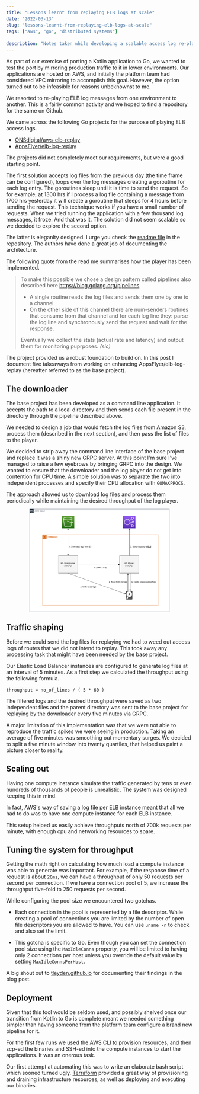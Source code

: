 ```yaml
---
title: "Lessons learnt from replaying ELB logs at scale"
date: "2022-03-13"
slug: "lessons-learnt-from-replaying-elb-logs-at-scale"
tags: ["aws", "go", "distributed systems"]

description: "Notes taken while developing a scalable access log re-player."
---
```


As part of our exercise of porting a Kotlin application to Go, we wanted to test the port by mirroring production traffic to it in lower environments. Our applications are hosted on AWS, and initially the platform team had considered VPC mirroring to accomplish this goal. However, the option turned out to be infeasible for reasons unbeknownst to me.

We resorted to re-playing ELB log messages from one environment to another. This is a fairly common activity and we hoped to find a repository for the same on Github.

We came across the following Go projects for the purpose of playing ELB access logs.

- [ONSdigital/aws-elb-replay](https://github.com/ONSdigital/aws-elb-replay)
- [AppsFlyer/elb-log-replay](https://github.com/AppsFlyer/elb-log-replay)

The projects did not completely meet our requirements, but were a good starting point.

The first solution accepts log files from the previous day (the time frame can be configured), loops over the log messages creating a goroutine for each log entry. The goroutines sleep until it is time to send the request. So for example, at 1300 hrs if I process a log file containing a message from 1700 hrs yesterday it will create a goroutine that sleeps for 4 hours before sending the request. This technique works if you have a small number of requests. When we tried running the application with a few thousand log messages, it froze. And that was it. The solution did not seem scalable so we decided to explore the second option.

The latter is eleganlty designed. I urge you check the [readme file](https://github.com/AppsFlyer/elb-log-replay/blob/master/README.md) in the repository. The authors have done a great job of documenting the architecture.

The following quote from the read me summarises how the player has been implemented.

> To make this possible we chose a design pattern called pipelines also described here https://blog.golang.org/pipelines
>
> - A single routine reads the log files and sends them one by one to a channel.
> - On the other side of this channel there are num-senders routines that consume from that channel and for each log line they: parse the log line and synchronously send the request and wait for the response.
>
> Eventually we collect the stats (actual rate and latency) and output them for monitoring puprposes. *(sic)*

The project provided us a robust foundation to build on. In this post I document five takeaways from working on enhancing AppsFlyer/elb-log-replay (hereafter referred to as the base project).

## The downloader

The base project has been developed as a command line application. It accepts the path to a local directory and then sends each file present in the directory through the pipeline described above.

We needed to design a job that would fetch the log files from Amazon S3, process them (described in the next section), and then pass the list of files to the player.

We decided to strip away the command line interface of the base project and replace it was a shiny new GRPC server. At this point I'm sure I've managed to raise a few eyebrows by bringing GRPC into the design. We wanted to ensure that the downloader and the log player do not get into contention for CPU time. A simple solution was to separate the two into independent processes and specify their CPU allocation with `GOMAXPROCS`.

The approach allowed us to download log files and process them periodically while maintaining the desired throughput of the log player.

<img 
    style="display: block; 
           margin-left: auto;
           margin-right: auto;
           width: 75%;"
    src="/img/elb-log-replay-architecture.png" 
    alt="Our logo">
</img>

## Traffic shaping

Before we could send the log files for replaying we had to weed out access logs of routes that we did not intend to replay. This took away any processing task that might have been needed by the base project.

Our Elastic Load Balancer instances are configured to generate log files at an interval of 5 minutes. As a first step we calculated the throughput using the following formula.

    throughput = no_of_lines / ( 5 * 60 )

The filtered logs and the desired throughput were saved as two independent files and the parent directory was sent to the base project for replaying by the downloader every five minutes via GRPC.

A major limitation of this implementation was that we were not able to reproduce the traffic spikes we were seeing in production. Taking an average of five minutes was smoothing out momentary surges. We decided to split a five minute window into twenty quartiles, that helped us paint a picture closer to reality.

## Scaling out

Having one compute instance simulate the traffic generated by tens or even hundreds of thousands of people is unrealistic. The system was designed keeping this in mind.

In fact, AWS's way of saving a log file per ELB instance meant that all we had to do was to have one compute instance for each ELB instance.

This setup helped us easily achieve throughputs north of 700k requests per minute, with enough cpu and networking resources to spare.

## Tuning the system for throughput

Getting the math right on calculating how much load a compute instance was able to generate was important. For example, if the response time of a request is about `20ms`, we can have a throughput of only 50 requests per second per connection. If we have a connection pool of 5, we increase the throughput five-fold to 250 requests per second.

While configuring the pool size we encountered two gotchas.

- Each connection in the pool is represented by a file descriptor. While creating a pool of connections you are limited by the number of open file descriptors you are allowed to have. You can use `uname -n` to check and also set the limit.

- This gotcha is specific to Go. Even though you can set the connection pool size using the `MaxIdleConns` property, you will be limited to having only 2 connections per host unless you override the default value by setting `MaxIdleConnsPerHost`.

A big shout out to [tleyden.github.io](http://tleyden.github.io/blog/2016/11/21/tuning-the-go-http-client-library-for-load-testing/) for documenting their findings in the blog post.

## Deployment

Given that this tool would be seldom used, and possibly shelved once our transition from Kotlin to Go is complete meant we needed something simpler than having someone from the platform team configure a brand new pipeline for it.

For the first few runs we used the AWS CLI to provision resources, and then scp-ed the binaries and SSH-ed into the compute instances to start the applications. It was an onerous task. 

Our first attempt at automating this was to write an elaborate bash script which sooned turned ugly. [Terraform](https://www.terraform.io/) provided a great way of provisioning and draining infrastructure resources, as well as deploying and executing our binaries.